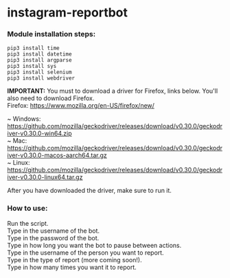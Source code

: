 # instagram-reportbot

### Module installation steps:
```
pip3 install time
pip3 install datetime
pip3 install argparse
pip3 install sys
pip3 install selenium
pip3 install webdriver
```
**IMPORTANT:** You must to download a driver for Firefox, links below.
You'll also need to download Firefox.</br>
Firefox: https://www.mozilla.org/en-US/firefox/new/

~ Windows: https://github.com/mozilla/geckodriver/releases/download/v0.30.0/geckodriver-v0.30.0-win64.zip </br>
~ Mac: https://github.com/mozilla/geckodriver/releases/download/v0.30.0/geckodriver-v0.30.0-macos-aarch64.tar.gz </br>
~ Linux: https://github.com/mozilla/geckodriver/releases/download/v0.30.0/geckodriver-v0.30.0-linux64.tar.gz </br>

After you have downloaded the driver, make sure to run it.

### How to use:

Run the script. </br>
Type in the username of the bot. </br>
Type in the password of the bot. </br>
Type in how long you want the bot to pause between actions. </br>
Type in the username of the person you want to report. </br>
Type in the type of report (more coming soon!). </br>
Type in how many times you want it to report. </br>
